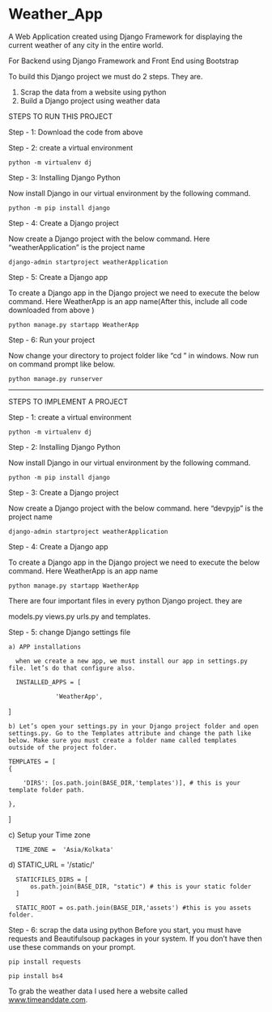 # Weather_App
A Web Application created using Django Framework for displaying the current weather of any city in the entire world.

For Backend using Django Framework and Front End using Bootstrap

To build this Django project we must do 2 steps. They are.

1) Scrap the data from a website using python
2) Build a Django project using weather data

STEPS TO RUN THIS PROJECT

Step - 1: Download the code from above

Step - 2: create a virtual environment

    python -m virtualenv dj
  
Step - 3: Installing Django Python
  
  Now install Django in our virtual environment by the following command.
    
    python -m pip install django
    
Step - 4: Create a Django project

  Now create a Django project with the below command. Here “weatherApplication” is the project name
  
    django-admin startproject weatherApplication
    
Step - 5: Create a Django app

  To create a Django app in the Django project we need to execute the below command. Here WeatherApp is an app name(After this, include all code downloaded from above )
  
    python manage.py startapp WeatherApp
    
Step - 6: Run your project

  Now change your directory to project folder like “cd <projectfolder>” in windows. Now run on command prompt like below.
  
    python manage.py runserver

---------------------------------------------------------------------------------------------------------------------------------------------------------------------------------


STEPS TO IMPLEMENT A PROJECT

Step - 1: create a virtual environment

    python -m virtualenv dj
  
Step - 2: Installing Django Python
  
  Now install Django in our virtual environment by the following command.
    
    python -m pip install django
    
Step - 3: Create a Django project

  Now create a Django project with the below command. here “devpyjp” is the project name
  
    django-admin startproject weatherApplication
    
Step - 4: Create a Django app

  To create a Django app in the Django project we need to execute the below command. Here WeatherApp is an app name
  
    python manage.py startapp WaetherApp
    
    
  There are four important files in every python Django project. they are

  models.py
  views.py
  urls.py
  and templates.
  
Step - 5: change Django settings file

    a) APP installations
    
      when we create a new app, we must install our app in settings.py file. let’s do that configure also.
      
      INSTALLED_APPS = [

                 'WeatherApp',

]
  
    b) Let’s open your settings.py in your Django project folder and open settings.py. Go to the Templates attribute and change the path like below. Make sure you must create a folder name called templates outside of the project folder.
    
    TEMPLATES = [
    {
        
        'DIRS': [os.path.join(BASE_DIR,'templates')], # this is your template folder path.
        
    },
]

  c) Setup your Time zone
  
      TIME_ZONE =  'Asia/Kolkata'
      
  d) STATIC_URL = '/static/'

      STATICFILES_DIRS = [
          os.path.join(BASE_DIR, "static") # this is your static folder
      ]

      STATIC_ROOT = os.path.join(BASE_DIR,'assets') #this is you assets folder.
 
Step - 6: scrap the data using python
  Before you start, you must have requests and Beautifulsoup packages in your system. 
  If you don’t have then use these commands on your prompt.

    pip install requests

    pip install bs4

To grab the weather data I used here a website called www.timeanddate.com.
